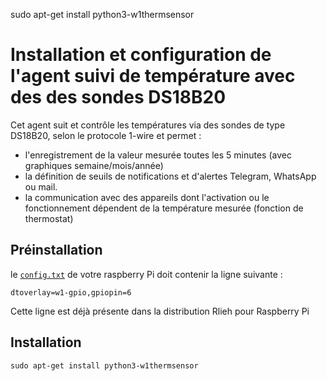  sudo apt-get install python3-w1thermsensor
# Installation et configuration de l'agent suivi de température avec des des sondes DS18B20

Cet agent suit et contrôle les températures via des sondes de type DS18B20, selon le protocole 1-wire et permet :
- l'enregistrement de la valeur mesurée toutes les 5 minutes (avec graphiques semaine/mois/année)
- la définition de seuils de notifications et d'alertes Telegram, WhatsApp ou mail.
- la communication avec des appareils dont l'activation ou le fonctionnement dépendent de la température mesurée (fonction de thermostat)


## Préinstallation

le [`config.txt`](rlieh-hypriot-config.txt) de votre raspberry Pi doit contenir la ligne suivante : 
```
dtoverlay=w1-gpio,gpiopin=6
```
Cette ligne est déjà présente dans la distribution Rlieh pour Raspberry Pi


## Installation
```
sudo apt-get install python3-w1thermsensor
```


